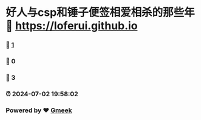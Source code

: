 # 好人与csp和锤子便签相爱相杀的那些年 :link: https://loferui.github.io 
### :page_facing_up: [1](https://loferui.github.io/tag.html) 
### :speech_balloon: 0 
### :hibiscus: 3 
### :alarm_clock: 2024-07-02 19:58:02 
### Powered by :heart: [Gmeek](https://github.com/Meekdai/Gmeek)

